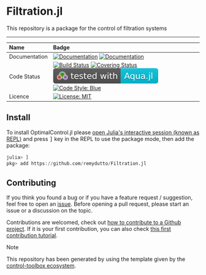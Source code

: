 # Filtration.jl

This repository is a package for the control of filtration systems

----

[ci-img]: https://github.com/remydutto/Filtration.jl/actions/workflows/CI.yml/badge.svg?branch=main
[ci-url]: https://github.com/remydutto/Filtration.jl/actions/workflows/CI.yml?query=branch%3Amain

[co-img]: https://codecov.io/gh/remydutto/Filtration.jl/branch/main/graph/badge.svg?token=YM5YQQUSO3
[co-url]: https://codecov.io/gh/remydutto/Filtration.jl

[doc-dev-img]: https://img.shields.io/badge/docs-dev-8A2BE2.svg
[doc-dev-url]: https://remydutto.github.io/Filtration.jl/dev/

[doc-stable-img]: https://img.shields.io/badge/docs-stable-blue.svg
[doc-stable-url]: https://remydutto.github.io/Filtration.jl/stable/

[licence-img]: https://img.shields.io/badge/License-MIT-yellow.svg
[licence-url]: https://github.com/remydutto/Filtration.jl/blob/master/LICENSE

[aqua-img]: https://raw.githubusercontent.com/JuliaTesting/Aqua.jl/master/badge.svg
[aqua-url]: https://github.com/JuliaTesting/Aqua.jl

[blue-img]: https://img.shields.io/badge/code%20style-blue-4495d1.svg
[blue-url]: https://github.com/JuliaDiff/BlueStyle


| **Name**          | **Badge**         |
:-------------------|:------------------|
| Documentation     | [![Documentation][doc-stable-img]][doc-stable-url] [![Documentation][doc-dev-img]][doc-dev-url]                   | 
| Code Status       | [![Build Status][ci-img]][ci-url] [![Covering Status][co-img]][co-url] [![Aqua.jl][aqua-img]][aqua-url] [![Code Style: Blue][blue-img]][blue-url] |
| Licence           | [![License: MIT][licence-img]][licence-url]   |

## Install 

To install OptimalControl.jl please 
<a href="https://docs.julialang.org/en/v1/manual/getting-started/">open Julia's interactive session (known as REPL)</a> 
and press <kbd>]</kbd> key in the REPL to use the package mode, then add the package:

```julia
julia> ]
pkg> add https://github.com/remydutto/Filtration.jl
```

## Contributing

[issue-url]: https://github.com/remydutto/Filtration.jl/issues

If you think you found a bug or if you have a feature request / suggestion, feel free to open an [issue][issue-url].
Before opening a pull request, please start an issue or a discussion on the topic. 

Contributions are welcomed, check out [how to contribute to a Github project](https://docs.github.com/en/get-started/exploring-projects-on-github/contributing-to-a-project). 
If it is your first contribution, you can also check [this first contribution tutorial](https://github.com/firstcontributions/first-contributions).

>[!NOTE]
> This repository has been generated by using the template given by the [control-toolbox ecosystem](https://github.com/control-toolbox). 
